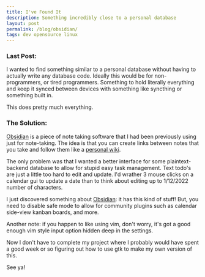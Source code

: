 ```yaml
---
title: I've Found It
description: Something incredibly close to a personal database
layout: post
permalink: /blog/obsidian/
tags: dev opensource linux
---
```


### Last Post:

I wanted to find something similar to a personal database without having to actually write any database code. Ideally this would be for non-programmers, or tired programmers. Something to hold literally everything and keep it synced between devices with something like syncthing or something built in.

This does pretty much everything.

### The Solution:

[Obsidian](https://obsidian.md/) is a piece of note taking software that I had been previously using just for note-taking. The idea is that you can create links between notes that you take and follow them like a [personal wiki](https://en.wikipedia.org/wiki/Personal_wiki).

The only problem was that I wanted a better interface for some plaintext-backend database to allow for stupid easy task management. Text todo's are just a little too hard to edit and update. I'd wrather 3 mouse clicks on a calendar gui to update a date than to think about editing up to 1/12/2022 number of characters.

I just discovered something about [Obsidian](https://obsidian.md/): it has this kind of stuff! But, you need to disable safe mode to allow for community plugins such as calendar side-view kanban boards, and more.

Another note: if you happen to like using vim, don't worry, it's got a good enough vim style input option hidden deep in the settings.

Now I don't have to complete my project where I probably would have spent a good week or so figuring out how to use gtk to make my own version of this.

See ya!
